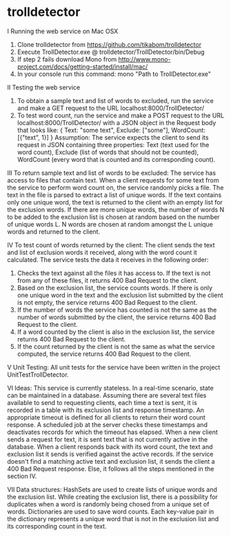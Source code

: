 # trolldetector
I Running the web service on Mac OSX
1. Clone trolldetector from https://github.com/tikabom/trolldetector
2. Execute TrollDetector.exe @ trolldetector/TrollDetector/bin/Debug
3. If step 2 fails download Mono from http://www.mono-project.com/docs/getting-started/install/mac/
4. In your console run this command: mono "Path to TrollDetector.exe"

II Testing the web service
1. To obtain a sample text and list of words to excluded, run the service and make a GET request to the URL localhost:8000/TrollDetector/ 
2. To test word count, run the service and make a POST request to the URL localhost:8000/TrollDetector/ with a JSON object in the Request body that looks like:
  {
    Text: "some text",
    Exclude: ["some"],
    WordCount: [{"text", 1}]
  }
Assumption: The service expects the client to send its request in JSON containing three properties: Text (text used for the word count), Exclude (list of words that should not be counted), WordCount (every word that is counted and its corresponding count).

III To return sample text and list of words to be excluded:
The service has access to files that contain text. When a client requests for some text from the service to perform word count on, the service randomly picks a file. The text in the file is parsed to extract a list of unique words. If the text contains only one unique word, the text is returned to the client with an empty list for the exclusion words. If there are more unique words, the number of words N to be added to the exclusion list is chosen at random based on the number of unique words L. N words are chosen at random amongst the L unique words and returned to the client.

IV To test count of words returned by the client:
The client sends the text and list of exclusion words it received, along with the word count it calculated. The service tests the data it receives in the following order:
1. Checks the text against all the files it has access to. If the text is not from any of these files, it returns 400 Bad Request to the client.
2. Based on the exclusion list, the service counts words. If there is only one unique word in the text and the exclusion list submitted by the client is not empty, the service returns 400 Bad Request to the client.
3. If the number of words the service has counted is not the same as the number of words submitted by the client, the service returns 400 Bad Request to the client.
4. If a word counted by the client is also in the exclusion list, the service returns 400 Bad Request to the client.
5. If the count returned by the client is not the same as what the service computed, the service returns 400 Bad Request to the client.
 
V Unit Testing:
All unit tests for the service have been written in the project UnitTestTrollDetector.

VI Ideas:
This service is currently stateless. In a real-time scenario, state can be maintained in a database. Assuming there are several text files available to send to requesting clients, each time a text is sent, it is recorded in a table with its exclusion list and response timestamp. An appropriate timeout is defined for all clients to return their word count response. A scheduled job at the server checks these timestamps and deactivates records for which the timeout has elapsed. When a new client sends a request for text, it is sent text that is not currently active in the database. When a client responds back with its word count, the text and exclusion list it sends is verified against the active records. If the service doesn't find a matching active text and exclusion list, it sends the client a 400 Bad Request response. Else, it follows all the steps mentioned in the section IV.

VII Data structures:
HashSets are used to create lists of unique words and the exclusion list. While creating the exclusion list, there is a possibility for duplicates when a word is randomly being chosed from a unique set of words. Dictionaries are used to save word counts. Each key-value pair in the dictionary represents a unique word that is not in the exclusion list and its corresponding count in the text.
